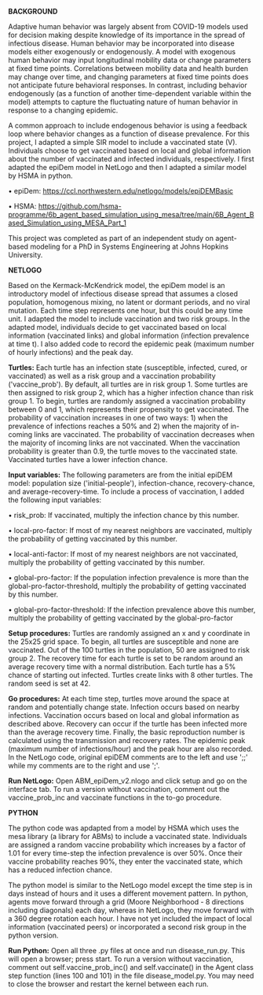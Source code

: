 **BACKGROUND**

Adaptive human behavior was largely absent from COVID-19 models used for decision making despite knowledge of its importance in the spread of infectious disease. Human behavior may be incorporated into disease models either exogenously or endogenously. A model with exogenous human behavior may input longitudinal mobility data or change parameters at fixed time points. Correlations between mobility data and health burden may change over time, and changing parameters at fixed time points does not anticipate future behavioral responses. In contrast, including behavior endogenously (as a function of another time-dependent variable within the model) attempts to capture the fluctuating nature of human behavior in response to a changing epidemic. 

A common approach to include endogenous behavior is using a feedback loop where behavior changes as a function of disease prevalence. For this project, I adapted a simple SIR model to include a vaccinated state (V). Individuals choose to get vaccinated based on local and global information about the number of vaccinated and infected individuals, respectively. I first adapted the epiDem model in NetLogo and then I adapted a similar model by HSMA in python.

•	epiDem: https://ccl.northwestern.edu/netlogo/models/epiDEMBasic

•	HSMA: https://github.com/hsma-programme/6b_agent_based_simulation_using_mesa/tree/main/6B_Agent_Based_Simulation_using_MESA_Part_1

This project was completed as part of an independent study on agent-based modeling for a PhD in Systems Engineering at Johns Hopkins University.

**NETLOGO**

Based on the Kermack-McKendrick model, the epiDem model is an introductory model of infectious disease spread that assumes a closed population, homogenous mixing, no latent or dormant periods, and no viral mutation. Each time step represents one hour, but this could be any time unit. I adapted the model to include vaccination and two risk groups. In the adapted model, individuals decide to get vaccinated based on local information (vaccinated links) and global information (infection prevalence at time t). I also added code to record the epidemic peak (maximum number of hourly infections) and the peak day.

**Turtles:**
Each turtle has an infection state (susceptible, infected, cured, or vaccinated) as well as a risk group and a vaccination probability ('vaccine_prob'). By default, all turtles are in risk group 1. Some turtles are then assigned to risk group 2, which has a higher infection chance than risk group 1. To begin, turtles are randomly assigned a vaccination probability between 0 and 1, which represents their propensity to get vaccinated. The probability of vaccination increases in one of two ways: 1) when the prevalence of infections reaches a 50% and 2) when the majority of in-coming links are vaccinated. The probability of vaccination decreases when the majority of incoming links are not vaccinated. When the vaccination probability is greater than 0.9, the turtle moves to the vaccinated state. Vaccinated turtles have a lower infection chance.

**Input variables:**
The following parameters are from the initial epiDEM model: population size ('initial-people'), infection-chance, recovery-chance, and average-recovery-time. To include a process of vaccination, I added the following input variables: 

•	risk_prob: If vaccinated, multiply the infection chance by this number.

•	local-pro-factor: If most of my nearest neighbors are vaccinated, multiply the probability of getting vaccinated by this number.

•	local-anti-factor: If most of my nearest neighbors are not vaccinated, multiply the probability of getting vaccinated by this number.

•	global-pro-factor: If the population infection prevalence is more than the global-pro-factor-threshold, multiply the probability of getting vaccinated by this number.

•	global-pro-factor-threshold: If the infection prevalence above this number, multiply the probability of getting vaccinated by the global-pro-factor

**Setup procedures:**
Turtles are randomly assigned an x and y coordinate in the 25x25 grid space. To begin, all turtles are susceptible and none are vaccinated. Out of the 100 turtles in the population, 50 are assigned to risk group 2. The recovery time for each turtle is set to be random around an average recovery time with a normal distribution. Each turtle has a 5% chance of starting out infected. Turtles create links with 8 other turtles. The random seed is set at 42.

**Go procedures:**
At each time step, turtles move around the space at random and potentially change state. Infection occurs based on nearby infections. Vaccination occurs based on local and global information as described above. Recovery can occur if the turtle has been infected more than the average recovery time. Finally, the basic reproduction number is calculated using the transmission and recovery rates. The epidemic peak (maximum number of infections/hour) and the peak hour are also recorded. In the NetLogo code, original epiDEM comments are to the left and use ';;' while my comments are to the right and use ';'.

**Run NetLogo:**
Open ABM_epiDem_v2.nlogo and click setup and go on the interface tab. To run a version without vaccination, comment out the vaccine_prob_inc and vaccinate functions in the to-go procedure.

**PYTHON**

The python code was apdapted from a model by HSMA which uses the mesa library (a library for ABMs) to include a vaccinated state. Individuals are assigned a random vaccine probability which increases by a factor of 1.01 for every time-step the infection prevalence is over 50%. Once their vaccine probability reaches 90%, they enter the vaccinated state, which has a reduced infection chance. 

The python model is similar to the NetLogo model except the time step is in days instead of hours and it uses a different movement pattern. In python, agents move forward through a grid (Moore Neighborhood - 8 directions including diagonals) each day, whereas in NetLogo, they move forward with a 360 degree rotation each hour. I have not yet included the impact of local information (vaccinated peers) or incorporated a second risk group in the python version. 

**Run Python:**
Open all three .py files at once and run disease_run.py. This will open a browser; press start. To run a version without vaccination, comment out self.vaccine_prob_inc() and self.vaccinate() in the Agent class step function (lines 100 and 101) in the file disease_model.py. You may need to close the browser and restart the kernel between each run.

